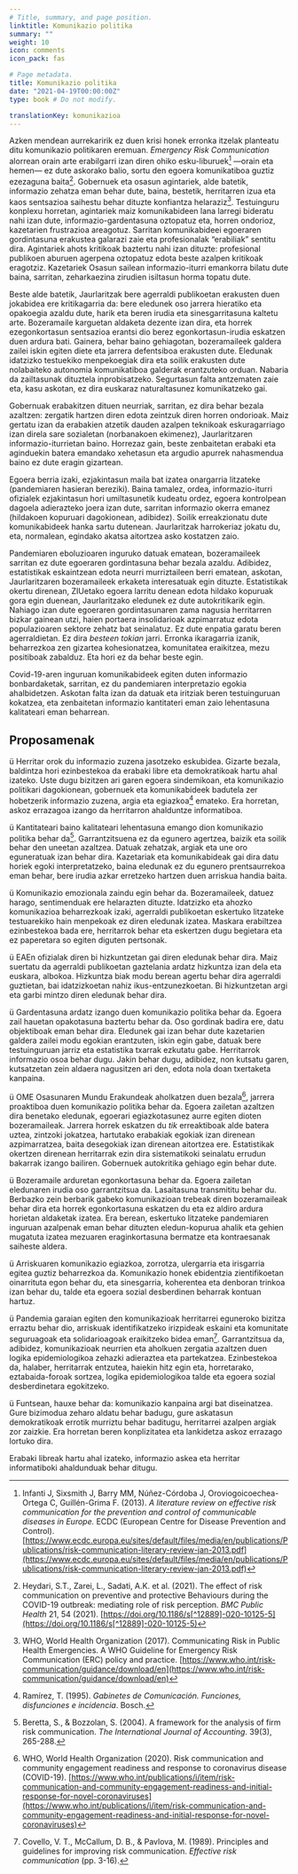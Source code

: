 ```yaml
---
# Title, summary, and page position.
linktitle: Komunikazio politika
summary: ""
weight: 10
icon: comments
icon_pack: fas

# Page metadata.
title: Komunikazio politika
date: "2021-04-19T00:00:00Z"
type: book # Do not modify.

translationKey: komunikazioa
---
```



Azken mendean aurrekaririk ez duen krisi honek erronka itzelak planteatu ditu komunikazio politikaren eremuan. _Emergency Risk Communication_ alorrean orain arte erabilgarri izan diren ohiko esku-liburuek[^1] —orain eta hemen— ez dute askorako balio, sortu den egoera komunikatiboa guztiz ezezaguna baita[^2]. Gobernuek eta osasun agintariek, alde batetik, informazio zehatza eman behar dute, baina, bestetik, herritarren izua eta kaos sentsazioa saihestu behar dituzte konfiantza helaraziz[^3]. Testuinguru konplexu horretan, agintariek maiz komunikabideen lana larregi bideratu nahi izan dute, informazio-gardentasuna oztopatuz eta, horren ondorioz, kazetarien frustrazioa areagotuz. Sarritan komunikabideei egoeraren gordintasuna erakustea galarazi zaie eta profesionalak “erabiliak” sentitu dira. Agintariek ahots kritikoak baztertu nahi izan dituzte: profesional publikoen aburuen agerpena oztopatuz edota beste azalpen kritikoak eragotziz. Kazetariek Osasun sailean informazio-iturri emankorra bilatu dute baina, sarritan, zeharkaezina zirudien isiltasun horma topatu dute.

Beste alde batetik, Jaurlaritzak bere agerraldi publikoetan erakusten duen jokabidea ere kritikagarria da: bere eledunek oso jarrera hieratiko eta opakoegia azaldu dute, harik eta beren irudia eta sinesgarritasuna kaltetu arte. Bozeramaile karguetan aldaketa dezente izan dira, eta horrek ezegonkortasun sentsazioa erantsi dio berez egonkortasun-irudia eskatzen duen ardura bati. Gainera, behar baino gehiagotan, bozeramaileek galdera zailei iskin egiten diete eta jarrera defentsiboa erakusten dute. Eledunak idatzizko testuekiko menpekoegiak dira eta soilik erakusten dute nolabaiteko autonomia komunikatiboa galderak erantzuteko orduan. Nabaria da zailtasunak dituztela inprobisatzeko. Segurtasun falta antzematen zaie eta, kasu askotan, ez dira euskaraz naturaltasunez komunikatzeko gai.

Gobernuak erabakitzen dituen neurriak, sarritan, ez dira behar bezala azaltzen: zergatik hartzen diren edota zeintzuk diren horren ondorioak. Maiz gertatu izan da erabakien atzetik dauden azalpen teknikoak eskuragarriago izan direla sare sozialetan (norbanakoen ekimenez), Jaurlaritzaren informazio-iturrietan baino. Horrezaz gain, beste zenbaitetan erabaki eta aginduekin batera emandako xehetasun eta argudio apurrek nahasmendua baino ez dute eragin gizartean.

Egoera berria izaki, ezjakintasun maila bat izatea onargarria litzateke (pandemiaren hasieran bereziki). Baina tamalez, ordea, informazio-iturri ofizialek ezjakintasun hori umiltasunetik kudeatu ordez, egoera kontrolpean dagoela adierazteko joera izan dute, sarritan informazio okerra emanez (hildakoen kopuruari dagokionean, adibidez). Soilik erreakzionatu dute komunikabideek hanka sartu dutenean. Jaurlaritzak harrokeriaz jokatu du, eta, normalean, egindako akatsa aitortzea asko kostatzen zaio.

Pandemiaren eboluzioaren inguruko datuak ematean, bozeramaileek sarritan ez dute egoeraren gordintasuna behar bezala azaldu. Adibidez, estatistikak eskaintzean edota neurri murriztaileen berri ematean, askotan, Jaurlaritzaren bozeramaileek erkaketa interesatuak egin dituzte. Estatistikak okertu direnean, ZIUetako egoera larritu denean edota hildako kopuruak gora egin duenean, Jaurlaritzako eledunek ez dute autokritikarik egin. Nahiago izan dute egoeraren gordintasunaren zama nagusia herritarren bizkar gainean utzi, haien portaera insolidarioak azpimarratuz edota populazioaren sektore zehatz bat seinalatuz. Ez dute enpatia garatu beren agerraldietan. Ez dira _besteen tokian_ jarri. Erronka ikaragarria izanik, beharrezkoa zen gizartea kohesionatzea, komunitatea eraikitzea, mezu positiboak zabalduz. Eta hori ez da behar beste egin.

Covid-19-aren inguruan komunikabideek egiten duten informazio bonbardaketak, sarritan, ez du pandemiaren interpretazio egokia ahalbidetzen. Askotan falta izan da datuak eta iritziak beren testuinguruan kokatzea, eta zenbaitetan informazio kantitateri eman zaio lehentasuna kalitateari eman beharrean.

## Proposamenak

ü Herritar orok du informazio zuzena jasotzeko eskubidea. Gizarte bezala, baldintza hori ezinbestekoa da erabaki libre eta demokratikoak hartu ahal izateko. Uste dugu bizitzen ari garen egoera sindemikoan, eta komunikazio politikari dagokionean, gobernuek eta komunikabideek badutela zer hobetzerik informazio zuzena, argia eta egiazkoa[^4] emateko. Era horretan, askoz errazagoa izango da herritarron ahalduntze informatiboa.

ü Kantitateari baino kalitateari lehentasuna emango dion komunikazio politika behar da[^5]. Garrantzitsuena ez da egunero agertzea, baizik eta soilik behar den uneetan azaltzea. Datuak zehatzak, argiak eta une oro eguneratuak izan behar dira. Kazetariak eta komunikabideak gai dira datu horiek egoki interpretatzeko, baina eledunak ez du egunero prentsaurrekoa eman behar, bere irudia azkar erretzeko hartzen duen arriskua handia baita.

ü Komunikazio emozionala zaindu egin behar da. Bozeramaileek, datuez harago, sentimenduak ere helarazten dituzte. Idatzizko eta ahozko komunikazioa beharrezkoak izaki, agerraldi publikoetan eskertuko litzateke testuarekiko hain menpekoak ez diren eledunak izatea. Maskara erabiltzea ezinbestekoa bada ere, herritarrok behar eta eskertzen dugu begietara eta ez paperetara so egiten diguten pertsonak.

ü EAEn ofizialak diren bi hizkuntzetan gai diren eledunak behar dira. Maiz suertatu da agerraldi publikoetan gaztelania ardatz hizkuntza izan dela eta euskara, albokoa. Hizkuntza biak modu berean agertu behar dira agerraldi guztietan, bai idatzizkoetan nahiz ikus-entzunezkoetan. Bi hizkuntzetan argi eta garbi mintzo diren eledunak behar dira.

ü Gardentasuna ardatz izango duen komunikazio politika behar da. Egoera zail hauetan opakotasuna baztertu behar da. Oso gordinak badira ere, datu objektiboak eman behar dira. Eledunek gai izan behar dute kazetarien galdera zailei modu egokian erantzuten, iskin egin gabe, datuak bere testuinguruan jarriz eta estatistika txarrak ezkutatu gabe. Herritarrok informazio osoa behar dugu. Jakin behar dugu, adibidez, non kutsatu garen, kutsatzetan zein aldaera nagusitzen ari den, edota nola doan txertaketa kanpaina.

ü OME Osasunaren Mundu Erakundeak aholkatzen duen bezala[^6], jarrera proaktiboa duen komunikazio politika behar da. Egoera zailetan azaltzen dira benetako eledunak, egoerari egiazkotasunez aurre egiten dioten bozeramaileak. Jarrera horrek eskatzen du _tik_ erreaktiboak alde batera uztea, zintzoki jokatzea, hartutako erabakiak egokiak izan direnean azpimarratzea, baita desegokiak izan direnean aitortzea ere. Estatistikak okertzen direnean herritarrak ezin dira sistematikoki seinalatu errudun bakarrak izango bailiren. Gobernuek autokritika gehiago egin behar dute.

ü Bozeramaile arduretan egonkortasuna behar da. Egoera zailetan eledunaren irudia oso garrantzitsua da. Lasaitasuna transmititu behar du. Berbazko zein berbarik gabeko komunikazioan trebeak diren bozeramaileak behar dira eta horrek egonkortasuna eskatzen du eta ez aldiro ardura horietan aldaketak izatea. Era berean, eskertuko litzateke pandemiaren inguruan azalpenak eman behar dituzten eledun-kopurua ahalik eta gehien mugatuta izatea mezuaren eraginkortasuna bermatze eta kontraesanak saiheste aldera.

ü Arriskuaren komunikazio egiazkoa, zorrotza, ulergarria eta irisgarria egitea guztiz beharrezkoa da. Komunikazio honek ebidentzia zientifikoetan oinarrituta egon behar du, eta sinesgarria, koherentea eta denboran trinkoa izan behar du, talde eta egoera sozial desberdinen beharrak kontuan hartuz.

ü Pandemia garaian egiten den komunikazioak herritarrei eguneroko bizitza erraztu behar dio, arriskuak identifikatzeko irizpideak eskaini eta komunitate seguruagoak eta solidarioagoak eraikitzeko bidea eman[^7]. Garrantzitsua da, adibidez, komunikazioak neurrien eta aholkuen zergatia azaltzen duen logika epidemiologikoa zehazki adieraztea eta partekatzea. Ezinbestekoa da, halaber, herritarrak entzutea, haiekin hitz egin eta, horretarako, eztabaida-foroak sortzea, logika epidemiologikoa talde eta egoera sozial desberdinetara egokitzeko.

ü Funtsean, hauxe behar da: komunikazio kanpaina argi bat diseinatzea. Gure bizimodua zeharo aldatu behar badugu, gure askatasun demokratikoak errotik murriztu behar baditugu, herritarrei azalpen argiak zor zaizkie. Era horretan beren konplizitatea eta lankidetza askoz errazago lortuko dira.

Erabaki libreak hartu ahal izateko, informazio askea eta herritar informatiboki ahaldunduak behar ditugu.


[^1]: Infanti J, Sixsmith J, Barry MM, Núñez-Córdoba J, Oroviogoicoechea-Ortega C, Guillén-Grima F. (2013). _A literature review on effective risk communication for the prevention and control of communicable diseases in Europe._ ECDC (European Centre for Disease Prevention and Control). [https://www.ecdc.europa.eu/sites/default/files/media/en/publications/Publications/risk-communication-literary-review-jan-2013.pdf](https://www.ecdc.europa.eu/sites/default/files/media/en/publications/Publications/risk-communication-literary-review-jan-2013.pdf)

[^2]: Heydari, S.T., Zarei, L., Sadati, A.K. et al. (2021). The effect of risk communication on preventive and protective Behaviours during the COVID-19 outbreak: mediating role of risk perception. _BMC Public Health_ 21, 54 (2021). [https://doi.org/10.1186/s[^12889]-020-10125-5](https://doi.org/10.1186/s[^12889]-020-10125-5)

[^3]: WHO, World Health Organization (2017). Communicating Risk in Public Health Emergencies. A WHO Guideline for Emergency Risk Communication (ERC) policy and practice. [https://www.who.int/risk-communication/guidance/download/en](https://www.who.int/risk-communication/guidance/download/en)

[^4]: Ramírez, T. (1995). _Gabinetes de Comunicación. Funciones, disfunciones e incidencia_. Bosch.

[^5]: Beretta, S., & Bozzolan, S. (2004). A framework for the analysis of firm risk communication. _The International Journal of Accounting_. 39(3), 265-288.

[^6]: WHO, World Health Organization (2020). Risk communication and community engagement readiness and response to coronavirus disease (COVID-19). [https://www.who.int/publications/i/item/risk-communication-and-community-engagement-readiness-and-initial-response-for-novel-coronaviruses](https://www.who.int/publications/i/item/risk-communication-and-community-engagement-readiness-and-initial-response-for-novel-coronaviruses)

[^7]: Covello, V. T., McCallum, D. B., & Pavlova, M. (1989). Principles and guidelines for improving risk communication. _Effective risk communication_ (pp. 3-16).